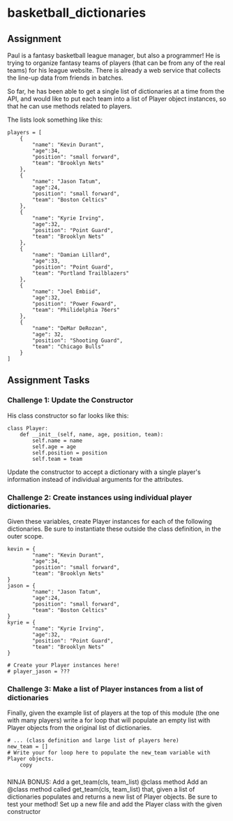 # basketball_dictionaries
## Assignment
Paul is a fantasy basketball league manager, but also a programmer! He is trying to organize fantasy teams of players (that can be from any of the real teams) for his league website. There is already a web service that collects the line-up data from friends in batches.

So far, he has been able to get a single list of dictionaries at a time from the API, and would like to put each team into a list of Player object instances, so that he can use methods related to players.

The lists look something like this:

```
players = [
    {
    	"name": "Kevin Durant", 
    	"age":34, 
    	"position": "small forward", 
    	"team": "Brooklyn Nets"
    },
    {
    	"name": "Jason Tatum", 
    	"age":24, 
    	"position": "small forward", 
    	"team": "Boston Celtics"
    },
    {
    	"name": "Kyrie Irving", 
    	"age":32,
        "position": "Point Guard", 
    	"team": "Brooklyn Nets"
    },
    {
    	"name": "Damian Lillard", 
    	"age":33,
        "position": "Point Guard", 
    	"team": "Portland Trailblazers"
    },
    {
    	"name": "Joel Embiid", 
    	"age":32,
        "position": "Power Foward", 
    	"team": "Philidelphia 76ers"
    },
    {
        "name": "DeMar DeRozan",
        "age": 32,
        "position": "Shooting Guard",
        "team": "Chicago Bulls"
    }
]
```
## Assignment Tasks
### Challenge 1: Update the Constructor
His class constructor so far looks like this:
```
class Player:
    def __init__(self, name, age, position, team):
        self.name = name
        self.age = age
        self.position = position
        self.team = team
```
Update the constructor to accept a dictionary with a single player's information instead of individual arguments for the attributes.
### Challenge 2: Create instances using individual player dictionaries.
Given these variables, create Player instances for each of the following dictionaries. Be sure to instantiate these outside the class definition, in the outer scope.
```
kevin = {
    	"name": "Kevin Durant", 
    	"age":34, 
    	"position": "small forward", 
    	"team": "Brooklyn Nets"
}
jason = {
    	"name": "Jason Tatum", 
    	"age":24, 
    	"position": "small forward", 
    	"team": "Boston Celtics"
}
kyrie = {
    	"name": "Kyrie Irving", 
    	"age":32,
        "position": "Point Guard", 
    	"team": "Brooklyn Nets"
}
    
# Create your Player instances here!
# player_jason = ???
```

### Challenge 3: Make a list of Player instances from a list of dictionaries
Finally, given the example list of players at the top of this module (the one with many players) write a for loop that will populate an empty list with Player objects from the original list of dictionaries.
```
# ... (class definition and large list of players here)
new_team = []
# Write your for loop here to populate the new_team variable with Player objects.
    copy
```
###
NINJA BONUS: Add a get_team(cls, team_list) @class method
Add an @class method called get_team(cls, team_list) that, given a list of dictionaries populates and returns a new list of Player objects. Be sure to test your method!
Set up a new file and add the Player class with the given constructor
